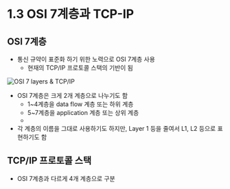 # 1.3 OSI 7계층과 TCP-IP
## OSI 7계층
- 통신 규약이 표준화 하기 위한 노력으로 OSI 7계층 사용
	- 현재의 TCP/IP 프로토콜 스택의 기반이 됨

![OSI 7 layers & TCP/IP](https://t1.daumcdn.net/cfile/tistory/995EFF355B74179035)

- OSI 7계층은 크게 2개 계층으로 나누기도 함
	- 1~4계층을 data flow 계층 또는 하위 계층
	- 5~7계층을 application 계층 또는 상위 계층
	- 
- 각 계층의 이름을 그대로 사용하기도 하지만, Layer 1 등을 줄여서 L1, L2 등으로 표현하기도 함

## TCP/IP 프로토콜 스택
- OSI 7계층과 다르게 4개 계층으로 구분